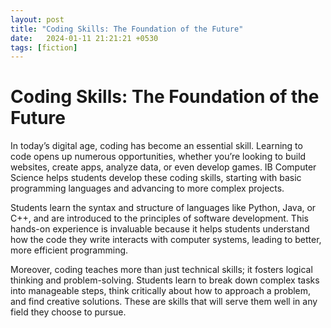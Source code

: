 ```yaml
---
layout: post
title: "Coding Skills: The Foundation of the Future"
date:   2024-01-11 21:21:21 +0530
tags: [fiction]
---
```

# Coding Skills: The Foundation of the Future

In today’s digital age, coding has become an essential skill. Learning to code opens up numerous opportunities, whether you’re looking to build websites, create apps, analyze data, or even develop games. IB Computer Science helps students develop these coding skills, starting with basic programming languages and advancing to more complex projects.

Students learn the syntax and structure of languages like Python, Java, or C++, and are introduced to the principles of software development. This hands-on experience is invaluable because it helps students understand how the code they write interacts with computer systems, leading to better, more efficient programming.

Moreover, coding teaches more than just technical skills; it fosters logical thinking and problem-solving. Students learn to break down complex tasks into manageable steps, think critically about how to approach a problem, and find creative solutions. These are skills that will serve them well in any field they choose to pursue.
